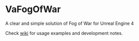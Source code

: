 # VaFogOfWar
A clear and simple solution of Fog of War for Unreal Engine 4

Check [wiki](http://bit.ly/VaFogOfWar-Docs) for usage examples and development notes.
